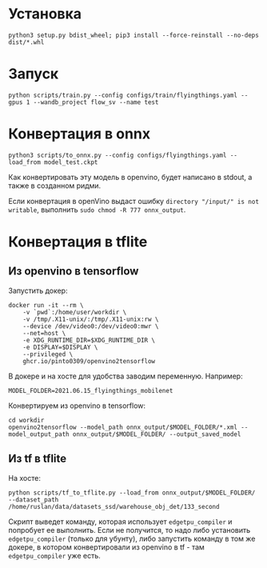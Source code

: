 # Установка

```
python3 setup.py bdist_wheel; pip3 install --force-reinstall --no-deps dist/*.whl
```

# Запуск

```
python scripts/train.py --config configs/train/flyingthings.yaml --gpus 1 --wandb_project flow_sv --name test
```

# Конвертация в onnx

```
python3 scripts/to_onnx.py --config configs/flyingthings.yaml --load_from model_test.ckpt
```

Как конвертировать эту модель в openvino, будет написано в stdout, а также в cозданном ридми.

Если конвертация в openVino выдаст ошибку `directory "/input/" is not writable`, выполнить `sudo chmod -R 777 onnx_output`.

# Конвертация в tflite
## Из openvino в tensorflow
Запустить докер:

```
docker run -it --rm \
    -v `pwd`:/home/user/workdir \
    -v /tmp/.X11-unix/:/tmp/.X11-unix:rw \
    --device /dev/video0:/dev/video0:mwr \
    --net=host \
    -e XDG_RUNTIME_DIR=$XDG_RUNTIME_DIR \
    -e DISPLAY=$DISPLAY \
    --privileged \
    ghcr.io/pinto0309/openvino2tensorflow
```

В докере и на хосте для удобства заводим переменную. Например:
```
MODEL_FOLDER=2021.06.15_flyingthings_mobilenet
```


Конвертируем из openvino в tensorflow:

```
cd workdir
openvino2tensorflow --model_path onnx_output/$MODEL_FOLDER/*.xml --model_output_path onnx_output/$MODEL_FOLDER/ --output_saved_model
```

## Из tf в tflite
На хосте:

```
python scripts/tf_to_tflite.py --load_from onnx_output/$MODEL_FOLDER/ --dataset_path /home/ruslan/data/datasets_ssd/warehouse_obj_det/133_second
```

Скрипт выведет команду, которая использует `edgetpu_compiler` и попробует ее выполнить. Если не получится, то надо либо установить `edgetpu_compiler` (только для убунту), либо запустить команду в том же докере, в котором конвертировали из openvino в tf - там `edgetpu_compiler` уже есть.

